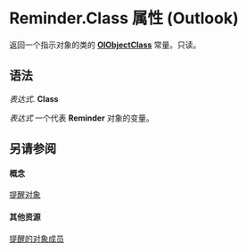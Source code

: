 
# Reminder.Class 属性 (Outlook)

返回一个指示对象的类的  **[OlObjectClass](33d724b3-df3c-2a7f-a80f-93b66d96f588.md)** 常量。只读。


## 语法

 _表达式_. **Class**

 _表达式_ 一个代表 **Reminder** 对象的变量。


## 另请参阅


#### 概念


[提醒对象](b7364e48-51bc-b360-2154-e85e7779ece4.md)
#### 其他资源


[提醒的对象成员](2dc26aef-9636-4761-4d79-4571bb7c9726.md)